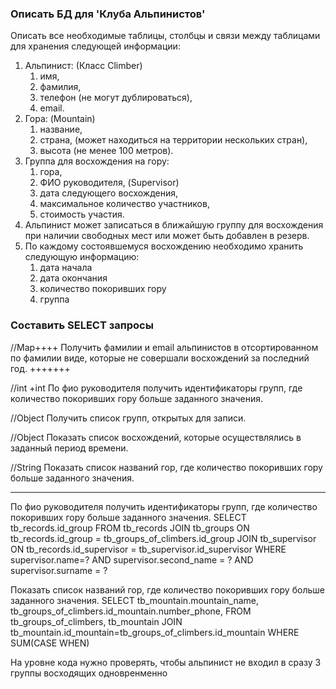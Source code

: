 ### Описать БД для 'Клуба Альпинистов'
Описать все необходимые таблицы, столбцы и связи между таблицами для хранения следующей информации:

1. Альпинист: (Класс Climber)
   1) имя, 
   2) фамилия, 
   3) телефон (не могут дублироваться), 
   4) email. 
2. Гора: (Mountain)
   1) название, 
   2) страна, (может находиться на территории нескольких стран),
   3) высота (не менее 100 метров).
3. Группа для восхождения на гору:
   1) гора, 
   2) ФИО руководителя, (Supervisor)
   3) дата следующего восхождения,
   4) максимальное количество участников,
   5) стоимость участия.
4. Альпинист может записаться в ближайшую группу для восхождения при наличии свободных мест или может быть добавлен в резерв.
5. По каждому состоявшемуся восхождению необходимо хранить следующую информацию:
   1) дата начала 
   2) дата окончания 
   3) количество покоривших гору 
   4) группа

### Составить SELECT запросы
//Map++++
Получить фамилии и email альпинистов в отсортированном по фамилии виде, которые не совершали восхождений за последний год. +++++++

//int +int
По фио руководителя получить идентификаторы групп, где количество покоривших гору больше заданного значения. 

//Object
Получить список групп, открытых для записи. 

//Object
Показать список восхождений, которые осуществлялись в заданный период времени.

//String
Показать список названий гор, где количество покоривших гору больше заданного значения.




_________________________________________________
По фио руководителя получить идентификаторы групп, где количество покоривших гору больше заданного значения.
SELECT tb_records.id_group
FROM tb_records
JOIN tb_groups ON tb_records.id_group = tb_groups_of_climbers.id_group
JOIN tb_supervisor ON tb_records.id_supervisor = tb_supervisor.id_supervisor 
WHERE supervisor.name=? AND supervisor.second_name = ? AND supervisor.surname = ?


Показать список названий гор, где количество покоривших гору больше заданного значения.
SELECT tb_mountain.mountain_name, tb_groups_of_climbers.id_mountain.number_phone, 
FROM tb_groups_of_climbers, tb_mountain
JOIN tb_mountain.id_mountain=tb_groups_of_climbers.id_mountain
WHERE SUM(CASE WHEN)

На уровне кода нужно проверять, чтобы альпинист не входил в сразу 3 группы восходящих одновренменно